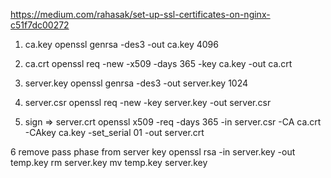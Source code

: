 https://medium.com/rahasak/set-up-ssl-certificates-on-nginx-c51f7dc00272

1. ca.key
   openssl genrsa -des3 -out ca.key 4096

2. ca.crt
   openssl req -new -x509 -days 365 -key ca.key -out ca.crt

3. server.key
   openssl genrsa -des3 -out server.key 1024

4. server.csr
   openssl req -new -key server.key -out server.csr

5. sign => server.crt
   openssl x509 -req -days 365 -in server.csr -CA ca.crt -CAkey ca.key -set_serial 01 -out server.crt

6 remove pass phase from server key
openssl rsa -in server.key -out temp.key
rm server.key
mv temp.key server.key

